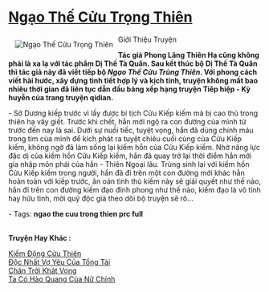 <a href="https://utruyen.com/ngao-the-cuu-trong-thien/1879/" title="Ngạo Thế Cửu Trọng Thiên"><h1>Ngạo Thế Cửu Trọng Thiên</h1></a><div style="display:table"><img align="right" style="float: left; padding: 10px;" src="https://utruyen.com/images/story/200x260/ngao-the-cuu-trong-thien.jpg" alt="Ngạo Thế Cửu Trọng Thiên">Giới Thiệu Truyện<p></p><strong>Tác giả Phong Lăng Thiên Hạ cũng không phải là xa lạ với tác phẩm Dị Thế Tà Quân. Sau kết thúc bộ Dị Thế Tà Quân thì tác giả này đã viết tiếp bộ <em>Ngạo Thế Cửu Trùng Thiên</em>. Với phong cách viết hài hước, xây dựng tình tiết hợp lý và kịch tính, truyện không mất bao nhiêu thời gian đã liên tục dẫn đầu bảng xếp hạng truyện Tiêp hiệp - Kỳ huyễn của trang truyện qidian.</strong><p></p> - Sở Dương kiếp trước vì lấy được bí tịch Cửu Kiếp kiếm mà bị cao thủ trong thiên hạ vây giết. Trước khi chết, hắn mới ngộ ra con đường của mình từ trước đến nay là sai. Dưới sự nuối tiếc, tuyệt vọng, hắn đã dùng chính máu trong tim của mình để kích phát ra tuyệt chiêu cuối cùng của Cửu Kiếp kiếm, không ngờ đã làm sống lại kiếm hồn của Cửu Kiếp kiếm. Nhờ năng lực đặc dị của kiếm hồn Cửu Kiếp kiếm, hắn đã quay trở lại thời điểm hắn mới gia nhập môn phái của hắn - Thiên Ngoại lâu. Trùng sinh lại với kiếm hồn Cửu Kiếp kiếm trong người, hắn đã đi trên một con đường mới khác hẳn hoàn toàn với kiếp trước, ân oán tình thù kiếm này sẽ giải quyết như thế nào, hắn đi trên con đường kiếm đạo đỉnh phong như thế nào, kiếm đạo là vô tình hay hữu tình, mời quý độc giả theo dõi bộ truyện sẽ rõ…<p></p> - Tags: <strong>ngao the cuu trong thien prc full</strong></div><p><br><b>Truyện Hay Khác :</b></p><a href="https://utruyen.com/kiem-dong-cuu-thien/2105/" alt="Kiếm Động Cửu Thiên">Kiếm Động Cửu Thiên</a><br/><a href="https://github.com/quanluxury/ngontinhhot/tree/master/truyenhay/20023/" alt="Độc Nhất Vợ Yêu Của Tổng Tài">Độc Nhất Vợ Yêu Của Tổng Tài</a><br/><a href="https://truyenngontinhay.wordpress.com/2019/10/03/chan-troi-khat-vong/" alt="Chân Trời Khát Vọng">Chân Trời Khát Vọng</a><br/><a href="https://www.wattpad.com/story/204504468-ta-c%C3%B3-h%C3%A0o-quang-c%E1%BB%A7a-n%E1%BB%AF-ch%C3%ADnh" alt="Ta Có Hào Quang Của Nữ Chính">Ta Có Hào Quang Của Nữ Chính</a><br/>